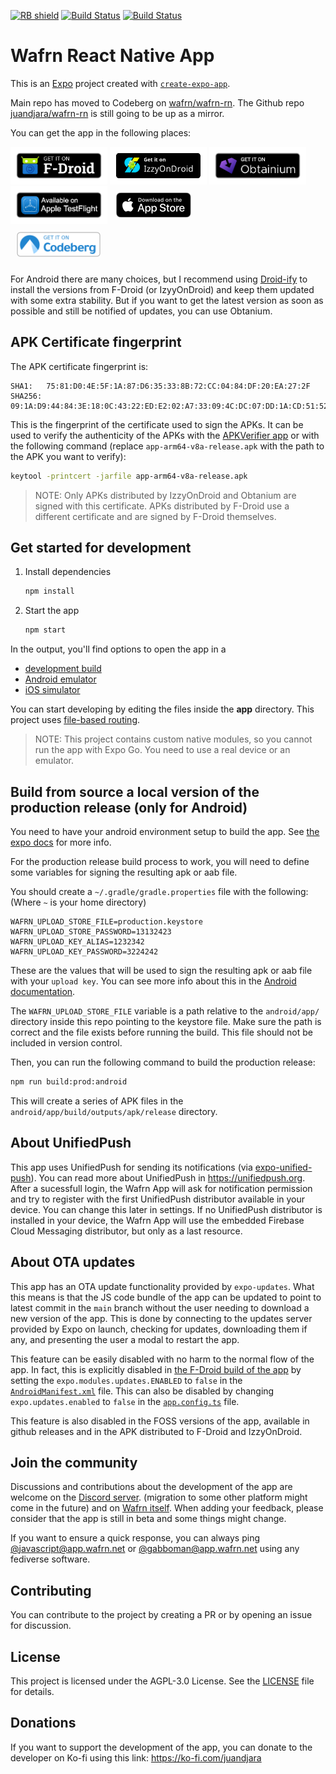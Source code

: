 <!-- Badges -->

[<img src="https://shields.rbtlog.dev/simple/dev.djara.wafrn_rn" alt="RB shield">](https://shields.rbtlog.dev/dev.djara.wafrn_rn)
[<img src="https://github.com/juandjara/wafrn-rn/actions/workflows/build.yml/badge.svg" alt="Build Status" />](https://github.com/juandjara/wafrn-rn/actions/workflows/build.yml)
[<img src="https://github.com/juandjara/wafrn-rn/actions/workflows/build_ios.yml/badge.svg" alt="Build Status" />](https://github.com/juandjara/wafrn-rn/actions/workflows/build_ios.yml)

# Wafrn React Native App

This is an [Expo](https://expo.dev) project created with [`create-expo-app`](https://www.npmjs.com/package/create-expo-app).

Main repo has moved to Codeberg on [wafrn/wafrn-rn](https://codeberg.org/wafrn/wafrn-rn). The Github repo [juandjara/wafrn-rn](https://github.com/juandjara/wafrn-rn) is still going to be up as a mirror.

You can get the app in the following places:

<!--
<a href="https://play.google.com/store/apps/details?id=dev.djara.wafrn_rn">
<img height="60" alt="Get it on Google Play" src="assets/badges/google-play-margin.png" /></a>
-->
<a href="https://f-droid.org/packages/dev.djara.wafrn_rn/">
<img height="60" alt="Get it on F-Droid" src="assets/badges/fdroid-margin.png" /></a>
<a href="https://apt.izzysoft.de/fdroid/index/apk/dev.djara.wafrn_rn">
<img height="60" alt="Get it on IzzyOnDroid" src="assets/badges/izzy-margin.png" /></a>
<a href="http://apps.obtainium.imranr.dev/redirect.html?r=obtainium://add/https://codeberg.org/wafrn/wafrn-rn">
<img height="60" alt="Get it on Obtanium" src="assets/badges/obtanium-margin.png" /></a>
<a href="https://testflight.apple.com/join/k98B8bDq">
<img height="60" alt="Get it on Testflight" src="assets/badges/testflight-margin.png" /></a>
<a href="https://apps.apple.com/us/app/wafrn/id6737332622">
<img style="margin: 10px" height="40" alt="Get it on the App Store" src="assets/badges/apple-app-store.svg" /></a>
<div>
<a href="https://codeberg.org/wafrn/wafrn-rn/releases/latest">
<img style="margin: 10px" height="40" alt="Get it on Codeberg" src="assets/badges/codeberg.png" /></a>
</div>

For Android there are many choices, but I recommend using [Droid-ify](https://droidify.eu.org/) to install the versions from F-Droid (or IzyyOnDroid) and keep them updated with some extra stability. But if you want to get the latest version as soon as possible and still be notified of updates, you can use Obtanium.

## APK Certificate fingerprint

The APK certificate fingerprint is:

```text
SHA1:   75:81:D0:4E:5F:1A:87:D6:35:33:8B:72:CC:04:84:DF:20:EA:27:2F
SHA256: 09:1A:D9:44:84:3E:18:0C:43:22:ED:E2:02:A7:33:09:4C:DC:07:DD:1A:CD:51:52:3F:E8:13:EA:E9:04:F4:87
```

This is the fingerprint of the certificate used to sign the APKs. It can be used to verify the authenticity of the APKs with the [APKVerifier app](https://github.com/soupslurpr/AppVerifier) or with the following command (replace `app-arm64-v8a-release.apk` with the path to the APK you want to verify):

```bash
keytool -printcert -jarfile app-arm64-v8a-release.apk
```

> NOTE: Only APKs distributed by IzzyOnDroid and Obtanium are signed with this certificate. APKs distributed by F-Droid use a different certificate and are signed by F-Droid themselves.

## Get started for development

1. Install dependencies

   ```bash
   npm install
   ```

2. Start the app

   ```bash
   npm start
   ```

In the output, you'll find options to open the app in a

- [development build](https://docs.expo.dev/develop/development-builds/introduction/)
- [Android emulator](https://docs.expo.dev/workflow/android-studio-emulator/)
- [iOS simulator](https://docs.expo.dev/workflow/ios-simulator/)

You can start developing by editing the files inside the **app** directory. This project uses [file-based routing](https://docs.expo.dev/router/introduction).

> NOTE: This project contains custom native modules, so you cannot run the app with Expo Go. You need to use a real device or an emulator.

## Build from source a local version of the production release (only for Android)

You need to have your android environment setup to build the app. See [the expo docs](https://docs.expo.dev/get-started/set-up-your-environment/?mode=development-build&buildEnv=local) for more info.

For the production release build process to work, you will need to define some variables for signing the resulting apk or aab file.

You should create a `~/.gradle/gradle.properties` file with the following: (Where `~` is your home directory)

```properties
WAFRN_UPLOAD_STORE_FILE=production.keystore
WAFRN_UPLOAD_STORE_PASSWORD=13132423
WAFRN_UPLOAD_KEY_ALIAS=1232342
WAFRN_UPLOAD_KEY_PASSWORD=3224242
```

These are the values that will be used to sign the resulting apk or aab file with your `upload key`. You can see more info about this in the [Android documentation](https://developer.android.com/studio/publish/app-signing#generate-key).

The `WAFRN_UPLOAD_STORE_FILE` variable is a path relative to the `android/app/` directory inside this repo pointing to the keystore file. Make sure the path is correct and the file exists before running the build. This file should not be included in version control.

Then, you can run the following command to build the production release:

```bash
npm run build:prod:android
```

This will create a series of APK files in the `android/app/build/outputs/apk/release` directory.

## About UnifiedPush

This app uses UnifiedPush for sending its notifications (via [expo-unified-push](https://github.com/juandjara/expo-unified-push/)). You can read more about UnifiedPush in https://unifiedpush.org. After a sucessfull login, the Wafrn App will ask for notification permission and try to register with the first UnifiedPush distributor available in your device. You can change this later in settings. If no UnifiedPush distributor is installed in your device, the Wafrn App will use the embedded Firebase Cloud Messaging distributor, but only as a last resource.

## About OTA updates

This app has an OTA update functionality provided by `expo-updates`. What this means is that the JS code bundle of the app can be updated to point to latest commit in the `main` branch without the user needing to download a new version of the app. This is done by connecting to the updates server provided by Expo on launch, checking for updates, downloading them if any, and presenting the user a modal to restart the app.

This feature can be easily disabled with no harm to the normal flow of the app. In fact, this is explicitly disabled in [the F-Droid build of the app](https://gitlab.com/fdroid/fdroiddata/-/blob/master/metadata/dev.djara.wafrn_rn.yml) by setting the `expo.modules.updates.ENABLED` to `false` in the [`AndroidManifest.xml`](android/app/src/main/AndroidManifest.xml) file. This can also be disabled by changing `expo.updates.enabled` to `false` in the [`app.config.ts`](app.config.ts) file.

This feature is also disabled in the FOSS versions of the app, available in github releases and in the APK distributed to F-Droid and IzzyOnDroid.

## Join the community

Discussions and contributions about the development of the app are welcome on the [Discord server](https://discord.gg/DTqGpk2AUV). (migration to some other platform might come in the future) and on [Wafrn itself](https://app.wafrn.net). When adding your feedback, please consider that the app is still in beta and some things might change.

If you want to ensure a quick response, you can always ping [@javascript@app.wafrn.net](https://app.wafrn.net/blog/javascript) or [@gabboman@app.wafrn.net](https://app.wafrn.net/blog/gabboman) using any fediverse software.

## Contributing

You can contribute to the project by creating a PR or by opening an issue for discussion.

## License

This project is licensed under the AGPL-3.0 License. See the [LICENSE](LICENSE.md) file for details.

## Donations

If you want to support the development of the app, you can donate to the developer on Ko-fi using this link: https://ko-fi.com/juandjara
